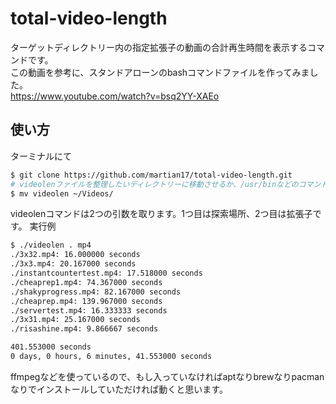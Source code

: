 # total-video-length
ターゲットディレクトリー内の指定拡張子の動画の合計再生時間を表示するコマンドです。  
この動画を参考に、スタンドアローンのbashコマンドファイルを作ってみました。  
https://www.youtube.com/watch?v=bsq2YY-XAEo

## 使い方
ターミナルにて
```bash
$ git clone https://github.com/martian17/total-video-length.git
# videolenファイルを整理したいディレクトリーに移動させるか、/usr/binなどのコマンド置き場に移動させ、使ってください。
$ mv videolen ~/Videos/
```
videolenコマンドは2つの引数を取ります。1つ目は探索場所、2つ目は拡張子です。
実行例
```bash
$ ./videolen . mp4
./3x32.mp4: 16.000000 seconds
./3x3.mp4: 20.167000 seconds
./instantcountertest.mp4: 17.518000 seconds
./cheaprep1.mp4: 74.367000 seconds
./shakyprogress.mp4: 82.167000 seconds
./cheaprep.mp4: 139.967000 seconds
./servertest.mp4: 16.333333 seconds
./3x31.mp4: 25.167000 seconds
./risashine.mp4: 9.866667 seconds

401.553000 seconds
0 days, 0 hours, 6 minutes, 41.553000 seconds
```
  
ffmpegなどを使っているので、もし入っていなければaptなりbrewなりpacmanなりでインストールしていただければ動くと思います。
